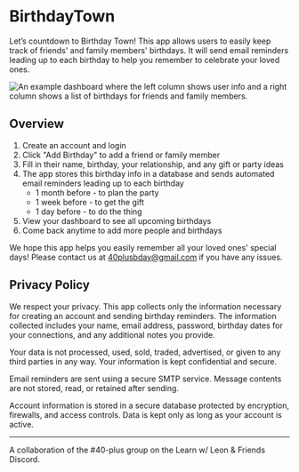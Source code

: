 # BirthdayTown

Let’s countdown to Birthday Town! This app allows users to easily keep track of friends' and family members' birthdays. It will send email reminders leading up to each birthday to help you remember to celebrate your loved ones.

![An example dashboard where the left column shows user info and a right column shows a list of birthdays for friends and family members.](https://github.com/borojetski/birthdayApp/blob/newTheme/public/images/Screencap.png?raw=true)

## Overview

1. Create an account and login
2. Click "Add Birthday" to add a friend or family member
3. Fill in their name, birthday, your relationship, and any gift or party ideas
4. The app stores this birthday info in a database and sends automated email reminders leading up to each birthday
    - 1 month before - to plan the party
    - 1 week before - to get the gift
    - 1 day before - to do the thing
5. View your dashboard to see all upcoming birthdays
6. Come back anytime to add more people and birthdays

We hope this app helps you easily remember all your loved ones' special days! Please contact us at 40plusbday@gmail.com if you have any issues.

## Privacy Policy

We respect your privacy. This app collects only the information necessary for creating an account and sending birthday reminders. The information collected includes your name, email address, password, birthday dates for your connections, and any additional notes you provide.

Your data is not processed, used, sold, traded, advertised, or given to any third parties in any way. Your information is kept confidential and secure.

Email reminders are sent using a secure SMTP service. Message contents are not stored, read, or retained after sending.

Account information is stored in a secure database protected by encryption, firewalls, and access controls. Data is kept only as long as your account is active.

***

A collaboration of the #40-plus group on the Learn w/ Leon & Friends Discord.